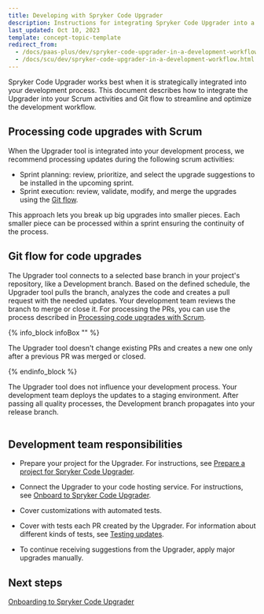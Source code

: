 ```yaml
---
title: Developing with Spryker Code Upgrader
description: Instructions for integrating Spryker Code Upgrader into a development process
last_updated: Oct 10, 2023
template: concept-topic-template
redirect_from:
  - /docs/paas-plus/dev/spryker-code-upgrader-in-a-development-workflow.html
  - /docs/scu/dev/spryker-code-upgrader-in-a-development-workflow.html
---
```


Spryker Code Upgrader works best when it is strategically integrated into your development process. This document describes how to integrate the Upgrader into your Scrum activities and Git flow to streamline and optimize the development workflow.

## Processing code upgrades with Scrum

When the Upgrader tool is integrated into your development process, we recommend processing updates during the following scrum activities:

* Sprint planning: review, prioritize, and select the upgrade suggestions to be installed in the upcoming sprint.
* Sprint execution: review, validate, modify, and merge the upgrades using the [Git flow](#git-flow-for-code-upgrades).

This approach lets you break up big upgrades into smaller pieces. Each smaller piece can be processed within a sprint ensuring the continuity of the process.

## Git flow for code upgrades

The Upgrader tool connects to a selected base branch in your project's repository, like a Development branch. Based on the defined schedule, the Upgrader tool pulls the branch, analyzes the code and creates a pull request with the needed updates. Your development team reviews the branch to merge or close it. For processing the PRs, you can use the process described in [Processing code upgrades with Scrum](#processing-code-upgrades-with-scrum).

{% info_block infoBox "" %}

The Upgrader tool doesn't change existing PRs and creates a new one only after a previous PR was merged or closed.

{% endinfo_block %}


The Upgrader tool does not influence your development process. Your development team deploys the updates to a staging environment. After passing all quality processes, the Development branch propagates into your release branch.

<div class="mxgraph" style="max-width:100%;border:1px solid transparent;" data-mxgraph="{&quot;highlight&quot;:&quot;#0000ff&quot;,&quot;nav&quot;:true,&quot;resize&quot;:true,&quot;toolbar&quot;:&quot;zoom layers tags lightbox&quot;,&quot;edit&quot;:&quot;_blank&quot;,&quot;xml&quot;:&quot;&lt;mxfile host=\&quot;app.diagrams.net\&quot; modified=\&quot;2024-01-24T09:15:35.727Z\&quot; agent=\&quot;Mozilla/5.0 (Macintosh; Intel Mac OS X 10_15_7) AppleWebKit/537.36 (KHTML, like Gecko) Chrome/120.0.0.0 Safari/537.36\&quot; etag=\&quot;ao2TTJy9OYLXKmXHDzkS\&quot; version=\&quot;22.1.21\&quot;&gt;\n  &lt;diagram id=\&quot;2U4xRcvccBM7bDsFLrtS\&quot; name=\&quot;Page-1\&quot;&gt;\n    &lt;mxGraphModel dx=\&quot;1562\&quot; dy=\&quot;909\&quot; grid=\&quot;1\&quot; gridSize=\&quot;10\&quot; guides=\&quot;1\&quot; tooltips=\&quot;1\&quot; connect=\&quot;1\&quot; arrows=\&quot;1\&quot; fold=\&quot;1\&quot; page=\&quot;1\&quot; pageScale=\&quot;1\&quot; pageWidth=\&quot;850\&quot; pageHeight=\&quot;1100\&quot; math=\&quot;0\&quot; shadow=\&quot;0\&quot;&gt;\n      &lt;root&gt;\n        &lt;mxCell id=\&quot;0\&quot; /&gt;\n        &lt;mxCell id=\&quot;1\&quot; parent=\&quot;0\&quot; /&gt;\n        &lt;mxCell id=\&quot;mMndJCWNl6UvMToYRjuH-1\&quot; value=\&quot;\&quot; style=\&quot;endArrow=halfCircle;dashed=1;html=1;dashPattern=1 3;strokeWidth=2;rounded=0;startArrow=halfCircle;startFill=0;endFill=0;\&quot; parent=\&quot;1\&quot; edge=\&quot;1\&quot;&gt;\n          &lt;mxGeometry width=\&quot;50\&quot; height=\&quot;50\&quot; relative=\&quot;1\&quot; as=\&quot;geometry\&quot;&gt;\n            &lt;mxPoint x=\&quot;110\&quot; y=\&quot;220\&quot; as=\&quot;sourcePoint\&quot; /&gt;\n            &lt;mxPoint x=\&quot;910\&quot; y=\&quot;220\&quot; as=\&quot;targetPoint\&quot; /&gt;\n          &lt;/mxGeometry&gt;\n        &lt;/mxCell&gt;\n        &lt;mxCell id=\&quot;mMndJCWNl6UvMToYRjuH-5\&quot; value=\&quot;\&quot; style=\&quot;endArrow=none;dashed=1;html=1;strokeWidth=2;rounded=0;entryX=0;entryY=1;entryDx=0;entryDy=0;\&quot; parent=\&quot;1\&quot; edge=\&quot;1\&quot;&gt;\n          &lt;mxGeometry width=\&quot;50\&quot; height=\&quot;50\&quot; relative=\&quot;1\&quot; as=\&quot;geometry\&quot;&gt;\n            &lt;mxPoint x=\&quot;110\&quot; y=\&quot;210\&quot; as=\&quot;sourcePoint\&quot; /&gt;\n            &lt;mxPoint x=\&quot;110\&quot; y=\&quot;100\&quot; as=\&quot;targetPoint\&quot; /&gt;\n          &lt;/mxGeometry&gt;\n        &lt;/mxCell&gt;\n        &lt;mxCell id=\&quot;mMndJCWNl6UvMToYRjuH-6\&quot; value=\&quot;\&quot; style=\&quot;endArrow=none;dashed=1;html=1;strokeWidth=2;rounded=0;entryX=1;entryY=0.75;entryDx=0;entryDy=0;\&quot; parent=\&quot;1\&quot; edge=\&quot;1\&quot;&gt;\n          &lt;mxGeometry width=\&quot;50\&quot; height=\&quot;50\&quot; relative=\&quot;1\&quot; as=\&quot;geometry\&quot;&gt;\n            &lt;mxPoint x=\&quot;910\&quot; y=\&quot;210\&quot; as=\&quot;sourcePoint\&quot; /&gt;\n            &lt;mxPoint x=\&quot;211.42857142857133\&quot; y=\&quot;94.10714285714289\&quot; as=\&quot;targetPoint\&quot; /&gt;\n          &lt;/mxGeometry&gt;\n        &lt;/mxCell&gt;\n        &lt;mxCell id=\&quot;mMndJCWNl6UvMToYRjuH-7\&quot; value=\&quot;\&quot; style=\&quot;endArrow=classic;html=1;rounded=0;exitX=1;exitY=0.5;exitDx=0;exitDy=0;entryX=0;entryY=0.5;entryDx=0;entryDy=0;\&quot; parent=\&quot;1\&quot; source=\&quot;1UPlRi65xaXemwvb7FqK-11\&quot; target=\&quot;1UPlRi65xaXemwvb7FqK-12\&quot; edge=\&quot;1\&quot;&gt;\n          &lt;mxGeometry width=\&quot;50\&quot; height=\&quot;50\&quot; relative=\&quot;1\&quot; as=\&quot;geometry\&quot;&gt;\n            &lt;mxPoint x=\&quot;220\&quot; y=\&quot;85\&quot; as=\&quot;sourcePoint\&quot; /&gt;\n            &lt;mxPoint x=\&quot;390\&quot; y=\&quot;85\&quot; as=\&quot;targetPoint\&quot; /&gt;\n          &lt;/mxGeometry&gt;\n        &lt;/mxCell&gt;\n        &lt;mxCell id=\&quot;mMndJCWNl6UvMToYRjuH-8\&quot; value=\&quot;\&quot; style=\&quot;endArrow=classic;html=1;rounded=0;entryX=0;entryY=0.5;entryDx=0;entryDy=0;exitX=1;exitY=0.5;exitDx=0;exitDy=0;\&quot; parent=\&quot;1\&quot; source=\&quot;1UPlRi65xaXemwvb7FqK-12\&quot; target=\&quot;1UPlRi65xaXemwvb7FqK-13\&quot; edge=\&quot;1\&quot;&gt;\n          &lt;mxGeometry width=\&quot;50\&quot; height=\&quot;50\&quot; relative=\&quot;1\&quot; as=\&quot;geometry\&quot;&gt;\n            &lt;mxPoint x=\&quot;490\&quot; y=\&quot;80\&quot; as=\&quot;sourcePoint\&quot; /&gt;\n            &lt;mxPoint x=\&quot;630\&quot; y=\&quot;85\&quot; as=\&quot;targetPoint\&quot; /&gt;\n          &lt;/mxGeometry&gt;\n        &lt;/mxCell&gt;\n        &lt;mxCell id=\&quot;mMndJCWNl6UvMToYRjuH-9\&quot; value=\&quot;\&quot; style=\&quot;endArrow=classic;html=1;rounded=0;startArrow=none;\&quot; parent=\&quot;1\&quot; source=\&quot;mMndJCWNl6UvMToYRjuH-15\&quot; edge=\&quot;1\&quot;&gt;\n          &lt;mxGeometry width=\&quot;50\&quot; height=\&quot;50\&quot; relative=\&quot;1\&quot; as=\&quot;geometry\&quot;&gt;\n            &lt;mxPoint x=\&quot;110\&quot; y=\&quot;280\&quot; as=\&quot;sourcePoint\&quot; /&gt;\n            &lt;mxPoint x=\&quot;910\&quot; y=\&quot;280\&quot; as=\&quot;targetPoint\&quot; /&gt;\n          &lt;/mxGeometry&gt;\n        &lt;/mxCell&gt;\n        &lt;mxCell id=\&quot;mMndJCWNl6UvMToYRjuH-10\&quot; value=\&quot;&amp;lt;b&amp;gt;Spryker Cloud Production&amp;lt;/b&amp;gt;\&quot; style=\&quot;ellipse;shape=cloud;whiteSpace=wrap;html=1;fillColor=#ffe6cc;strokeColor=#d79b00;\&quot; parent=\&quot;1\&quot; vertex=\&quot;1\&quot;&gt;\n          &lt;mxGeometry x=\&quot;940\&quot; y=\&quot;295\&quot; width=\&quot;120\&quot; height=\&quot;80\&quot; as=\&quot;geometry\&quot; /&gt;\n        &lt;/mxCell&gt;\n        &lt;mxCell id=\&quot;mMndJCWNl6UvMToYRjuH-11\&quot; value=\&quot;\&quot; style=\&quot;endArrow=none;html=1;rounded=0;\&quot; parent=\&quot;1\&quot; target=\&quot;mMndJCWNl6UvMToYRjuH-13\&quot; edge=\&quot;1\&quot;&gt;\n          &lt;mxGeometry width=\&quot;50\&quot; height=\&quot;50\&quot; relative=\&quot;1\&quot; as=\&quot;geometry\&quot;&gt;\n            &lt;mxPoint x=\&quot;110\&quot; y=\&quot;280\&quot; as=\&quot;sourcePoint\&quot; /&gt;\n            &lt;mxPoint x=\&quot;790\&quot; y=\&quot;280\&quot; as=\&quot;targetPoint\&quot; /&gt;\n          &lt;/mxGeometry&gt;\n        &lt;/mxCell&gt;\n        &lt;mxCell id=\&quot;mMndJCWNl6UvMToYRjuH-13\&quot; value=\&quot;M1\&quot; style=\&quot;ellipse;whiteSpace=wrap;html=1;aspect=fixed;fillColor=#1EBEA0;strokeColor=#9673a6;\&quot; parent=\&quot;1\&quot; vertex=\&quot;1\&quot;&gt;\n          &lt;mxGeometry x=\&quot;161\&quot; y=\&quot;265\&quot; width=\&quot;30\&quot; height=\&quot;30\&quot; as=\&quot;geometry\&quot; /&gt;\n        &lt;/mxCell&gt;\n        &lt;mxCell id=\&quot;mMndJCWNl6UvMToYRjuH-14\&quot; value=\&quot;\&quot; style=\&quot;endArrow=none;html=1;rounded=0;startArrow=none;\&quot; parent=\&quot;1\&quot; source=\&quot;mMndJCWNl6UvMToYRjuH-13\&quot; target=\&quot;mMndJCWNl6UvMToYRjuH-15\&quot; edge=\&quot;1\&quot;&gt;\n          &lt;mxGeometry width=\&quot;50\&quot; height=\&quot;50\&quot; relative=\&quot;1\&quot; as=\&quot;geometry\&quot;&gt;\n            &lt;mxPoint x=\&quot;191\&quot; y=\&quot;280\&quot; as=\&quot;sourcePoint\&quot; /&gt;\n            &lt;mxPoint x=\&quot;790\&quot; y=\&quot;280\&quot; as=\&quot;targetPoint\&quot; /&gt;\n          &lt;/mxGeometry&gt;\n        &lt;/mxCell&gt;\n        &lt;mxCell id=\&quot;mMndJCWNl6UvMToYRjuH-15\&quot; value=\&quot;M2\&quot; style=\&quot;ellipse;whiteSpace=wrap;html=1;aspect=fixed;fillColor=#1EBEA0;strokeColor=#9673a6;\&quot; parent=\&quot;1\&quot; vertex=\&quot;1\&quot;&gt;\n          &lt;mxGeometry x=\&quot;820\&quot; y=\&quot;265\&quot; width=\&quot;30\&quot; height=\&quot;30\&quot; as=\&quot;geometry\&quot; /&gt;\n        &lt;/mxCell&gt;\n        &lt;mxCell id=\&quot;mMndJCWNl6UvMToYRjuH-16\&quot; value=\&quot;&amp;lt;b&amp;gt;&amp;amp;nbsp;Deploy&amp;amp;nbsp;&amp;lt;/b&amp;gt;\&quot; style=\&quot;endArrow=classic;html=1;rounded=0;dashed=1;exitX=0.5;exitY=1;exitDx=0;exitDy=0;entryX=0.07;entryY=0.4;entryDx=0;entryDy=0;entryPerimeter=0;\&quot; parent=\&quot;1\&quot; source=\&quot;mMndJCWNl6UvMToYRjuH-15\&quot; target=\&quot;mMndJCWNl6UvMToYRjuH-10\&quot; edge=\&quot;1\&quot;&gt;\n          &lt;mxGeometry width=\&quot;50\&quot; height=\&quot;50\&quot; relative=\&quot;1\&quot; as=\&quot;geometry\&quot;&gt;\n            &lt;mxPoint x=\&quot;830\&quot; y=\&quot;390\&quot; as=\&quot;sourcePoint\&quot; /&gt;\n            &lt;mxPoint x=\&quot;880\&quot; y=\&quot;340\&quot; as=\&quot;targetPoint\&quot; /&gt;\n          &lt;/mxGeometry&gt;\n        &lt;/mxCell&gt;\n        &lt;mxCell id=\&quot;mMndJCWNl6UvMToYRjuH-17\&quot; value=\&quot;\&quot; style=\&quot;endArrow=classic;html=1;rounded=0;startArrow=none;\&quot; parent=\&quot;1\&quot; source=\&quot;mMndJCWNl6UvMToYRjuH-25\&quot; edge=\&quot;1\&quot;&gt;\n          &lt;mxGeometry width=\&quot;50\&quot; height=\&quot;50\&quot; relative=\&quot;1\&quot; as=\&quot;geometry\&quot;&gt;\n            &lt;mxPoint x=\&quot;110\&quot; y=\&quot;494.5\&quot; as=\&quot;sourcePoint\&quot; /&gt;\n            &lt;mxPoint x=\&quot;910\&quot; y=\&quot;495\&quot; as=\&quot;targetPoint\&quot; /&gt;\n          &lt;/mxGeometry&gt;\n        &lt;/mxCell&gt;\n        &lt;mxCell id=\&quot;mMndJCWNl6UvMToYRjuH-18\&quot; value=\&quot;\&quot; style=\&quot;endArrow=classic;html=1;rounded=0;exitX=0.5;exitY=1;exitDx=0;exitDy=0;entryX=0.5;entryY=0;entryDx=0;entryDy=0;\&quot; parent=\&quot;1\&quot; source=\&quot;mMndJCWNl6UvMToYRjuH-13\&quot; target=\&quot;mMndJCWNl6UvMToYRjuH-23\&quot; edge=\&quot;1\&quot;&gt;\n          &lt;mxGeometry width=\&quot;50\&quot; height=\&quot;50\&quot; relative=\&quot;1\&quot; as=\&quot;geometry\&quot;&gt;\n            &lt;mxPoint x=\&quot;310\&quot; y=\&quot;430\&quot; as=\&quot;sourcePoint\&quot; /&gt;\n            &lt;mxPoint x=\&quot;360\&quot; y=\&quot;380\&quot; as=\&quot;targetPoint\&quot; /&gt;\n          &lt;/mxGeometry&gt;\n        &lt;/mxCell&gt;\n        &lt;mxCell id=\&quot;mMndJCWNl6UvMToYRjuH-19\&quot; value=\&quot;&amp;amp;nbsp;&amp;lt;b&amp;gt;Branch&amp;amp;nbsp;&amp;lt;/b&amp;gt;\&quot; style=\&quot;edgeLabel;html=1;align=center;verticalAlign=middle;resizable=0;points=[];\&quot; parent=\&quot;mMndJCWNl6UvMToYRjuH-18\&quot; vertex=\&quot;1\&quot; connectable=\&quot;0\&quot;&gt;\n          &lt;mxGeometry x=\&quot;-0.0293\&quot; y=\&quot;-1\&quot; relative=\&quot;1\&quot; as=\&quot;geometry\&quot;&gt;\n            &lt;mxPoint y=\&quot;5\&quot; as=\&quot;offset\&quot; /&gt;\n          &lt;/mxGeometry&gt;\n        &lt;/mxCell&gt;\n        &lt;mxCell id=\&quot;mMndJCWNl6UvMToYRjuH-20\&quot; value=\&quot;\&quot; style=\&quot;endArrow=none;html=1;rounded=0;\&quot; parent=\&quot;1\&quot; target=\&quot;mMndJCWNl6UvMToYRjuH-22\&quot; edge=\&quot;1\&quot; source=\&quot;mMndJCWNl6UvMToYRjuH-23\&quot;&gt;\n          &lt;mxGeometry width=\&quot;50\&quot; height=\&quot;50\&quot; relative=\&quot;1\&quot; as=\&quot;geometry\&quot;&gt;\n            &lt;mxPoint x=\&quot;110\&quot; y=\&quot;494.5\&quot; as=\&quot;sourcePoint\&quot; /&gt;\n            &lt;mxPoint x=\&quot;1030\&quot; y=\&quot;494.5\&quot; as=\&quot;targetPoint\&quot; /&gt;\n          &lt;/mxGeometry&gt;\n        &lt;/mxCell&gt;\n        &lt;mxCell id=\&quot;mMndJCWNl6UvMToYRjuH-22\&quot; value=\&quot;D2\&quot; style=\&quot;ellipse;whiteSpace=wrap;html=1;aspect=fixed;fillColor=#BF6D29;strokeColor=#9673a6;\&quot; parent=\&quot;1\&quot; vertex=\&quot;1\&quot;&gt;\n          &lt;mxGeometry x=\&quot;400\&quot; y=\&quot;480\&quot; width=\&quot;30\&quot; height=\&quot;30\&quot; as=\&quot;geometry\&quot; /&gt;\n        &lt;/mxCell&gt;\n        &lt;mxCell id=\&quot;mMndJCWNl6UvMToYRjuH-24\&quot; value=\&quot;\&quot; style=\&quot;endArrow=none;html=1;rounded=0;startArrow=none;\&quot; parent=\&quot;1\&quot; source=\&quot;mMndJCWNl6UvMToYRjuH-35\&quot; target=\&quot;mMndJCWNl6UvMToYRjuH-25\&quot; edge=\&quot;1\&quot;&gt;\n          &lt;mxGeometry width=\&quot;50\&quot; height=\&quot;50\&quot; relative=\&quot;1\&quot; as=\&quot;geometry\&quot;&gt;\n            &lt;mxPoint x=\&quot;320\&quot; y=\&quot;495\&quot; as=\&quot;sourcePoint\&quot; /&gt;\n            &lt;mxPoint x=\&quot;1030\&quot; y=\&quot;494.5\&quot; as=\&quot;targetPoint\&quot; /&gt;\n          &lt;/mxGeometry&gt;\n        &lt;/mxCell&gt;\n        &lt;mxCell id=\&quot;mMndJCWNl6UvMToYRjuH-25\&quot; value=\&quot;D4\&quot; style=\&quot;ellipse;whiteSpace=wrap;html=1;aspect=fixed;fillColor=#BF6D29;strokeColor=#9673a6;\&quot; parent=\&quot;1\&quot; vertex=\&quot;1\&quot;&gt;\n          &lt;mxGeometry x=\&quot;770\&quot; y=\&quot;480\&quot; width=\&quot;30\&quot; height=\&quot;30\&quot; as=\&quot;geometry\&quot; /&gt;\n        &lt;/mxCell&gt;\n        &lt;mxCell id=\&quot;mMndJCWNl6UvMToYRjuH-26\&quot; value=\&quot;&amp;lt;b&amp;gt;&amp;amp;nbsp;Merge&amp;lt;/b&amp;gt;&amp;amp;nbsp;\&quot; style=\&quot;endArrow=classic;html=1;rounded=0;exitX=0.5;exitY=0;exitDx=0;exitDy=0;entryX=0.5;entryY=1;entryDx=0;entryDy=0;\&quot; parent=\&quot;1\&quot; source=\&quot;mMndJCWNl6UvMToYRjuH-25\&quot; target=\&quot;mMndJCWNl6UvMToYRjuH-15\&quot; edge=\&quot;1\&quot;&gt;\n          &lt;mxGeometry x=\&quot;-0.0252\&quot; y=\&quot;-1\&quot; width=\&quot;50\&quot; height=\&quot;50\&quot; relative=\&quot;1\&quot; as=\&quot;geometry\&quot;&gt;\n            &lt;mxPoint x=\&quot;740\&quot; y=\&quot;410\&quot; as=\&quot;sourcePoint\&quot; /&gt;\n            &lt;mxPoint x=\&quot;790\&quot; y=\&quot;360\&quot; as=\&quot;targetPoint\&quot; /&gt;\n            &lt;mxPoint as=\&quot;offset\&quot; /&gt;\n          &lt;/mxGeometry&gt;\n        &lt;/mxCell&gt;\n        &lt;mxCell id=\&quot;mMndJCWNl6UvMToYRjuH-27\&quot; value=\&quot;&amp;amp;nbsp;&amp;lt;b&amp;gt;Deploy&amp;amp;nbsp;&amp;lt;/b&amp;gt;\&quot; style=\&quot;endArrow=classic;html=1;rounded=0;dashed=1;exitX=1;exitY=0;exitDx=0;exitDy=0;entryX=0.13;entryY=0.77;entryDx=0;entryDy=0;entryPerimeter=0;\&quot; parent=\&quot;1\&quot; source=\&quot;mMndJCWNl6UvMToYRjuH-25\&quot; target=\&quot;mMndJCWNl6UvMToYRjuH-36\&quot; edge=\&quot;1\&quot;&gt;\n          &lt;mxGeometry x=\&quot;-0.0721\&quot; y=\&quot;-1\&quot; width=\&quot;50\&quot; height=\&quot;50\&quot; relative=\&quot;1\&quot; as=\&quot;geometry\&quot;&gt;\n            &lt;mxPoint x=\&quot;845\&quot; y=\&quot;305\&quot; as=\&quot;sourcePoint\&quot; /&gt;\n            &lt;mxPoint x=\&quot;918.4000000000001\&quot; y=\&quot;382\&quot; as=\&quot;targetPoint\&quot; /&gt;\n            &lt;mxPoint as=\&quot;offset\&quot; /&gt;\n          &lt;/mxGeometry&gt;\n        &lt;/mxCell&gt;\n        &lt;mxCell id=\&quot;mMndJCWNl6UvMToYRjuH-28\&quot; value=\&quot;\&quot; style=\&quot;rounded=0;whiteSpace=wrap;html=1;opacity=60;dashed=1;fillColor=#92C88F;strokeColor=#82b366;dashPattern=12 12;\&quot; parent=\&quot;1\&quot; vertex=\&quot;1\&quot;&gt;\n          &lt;mxGeometry x=\&quot;120\&quot; y=\&quot;560\&quot; width=\&quot;550\&quot; height=\&quot;250\&quot; as=\&quot;geometry\&quot; /&gt;\n        &lt;/mxCell&gt;\n        &lt;mxCell id=\&quot;mMndJCWNl6UvMToYRjuH-29\&quot; value=\&quot;\&quot; style=\&quot;endArrow=classic;html=1;rounded=0;exitX=1;exitY=0;exitDx=0;exitDy=0;entryX=0.5;entryY=1;entryDx=0;entryDy=0;\&quot; parent=\&quot;1\&quot; source=\&quot;mMndJCWNl6UvMToYRjuH-31\&quot; target=\&quot;mMndJCWNl6UvMToYRjuH-35\&quot; edge=\&quot;1\&quot;&gt;\n          &lt;mxGeometry width=\&quot;50\&quot; height=\&quot;50\&quot; relative=\&quot;1\&quot; as=\&quot;geometry\&quot;&gt;\n            &lt;mxPoint x=\&quot;810\&quot; y=\&quot;620\&quot; as=\&quot;sourcePoint\&quot; /&gt;\n            &lt;mxPoint x=\&quot;410\&quot; y=\&quot;585\&quot; as=\&quot;targetPoint\&quot; /&gt;\n          &lt;/mxGeometry&gt;\n        &lt;/mxCell&gt;\n        &lt;mxCell id=\&quot;mMndJCWNl6UvMToYRjuH-30\&quot; value=\&quot;&amp;amp;nbsp;&amp;lt;b&amp;gt;Merge PR&amp;amp;nbsp;&amp;lt;/b&amp;gt;\&quot; style=\&quot;edgeLabel;html=1;align=center;verticalAlign=middle;resizable=0;points=[];\&quot; parent=\&quot;mMndJCWNl6UvMToYRjuH-29\&quot; vertex=\&quot;1\&quot; connectable=\&quot;0\&quot;&gt;\n          &lt;mxGeometry x=\&quot;0.1467\&quot; relative=\&quot;1\&quot; as=\&quot;geometry\&quot;&gt;\n            &lt;mxPoint y=\&quot;13\&quot; as=\&quot;offset\&quot; /&gt;\n          &lt;/mxGeometry&gt;\n        &lt;/mxCell&gt;\n        &lt;mxCell id=\&quot;mMndJCWNl6UvMToYRjuH-31\&quot; value=\&quot;U1\&quot; style=\&quot;ellipse;whiteSpace=wrap;html=1;aspect=fixed;fillColor=#E6D8AC;strokeColor=#9673a6;\&quot; parent=\&quot;1\&quot; vertex=\&quot;1\&quot;&gt;\n          &lt;mxGeometry x=\&quot;535\&quot; y=\&quot;570\&quot; width=\&quot;30\&quot; height=\&quot;30\&quot; as=\&quot;geometry\&quot; /&gt;\n        &lt;/mxCell&gt;\n        &lt;mxCell id=\&quot;mMndJCWNl6UvMToYRjuH-32\&quot; value=\&quot;&amp;amp;nbsp;&amp;lt;b&amp;gt;Trigger upgrader&amp;amp;nbsp;&amp;lt;/b&amp;gt;\&quot; style=\&quot;endArrow=classic;html=1;rounded=0;exitX=1;exitY=0.5;exitDx=0;exitDy=0;entryX=0;entryY=0.5;entryDx=0;entryDy=0;\&quot; parent=\&quot;1\&quot; source=\&quot;1UPlRi65xaXemwvb7FqK-1\&quot; target=\&quot;_mcKxxylJ-jb3VWPHy3--9\&quot; edge=\&quot;1\&quot;&gt;\n          &lt;mxGeometry width=\&quot;50\&quot; height=\&quot;50\&quot; relative=\&quot;1\&quot; as=\&quot;geometry\&quot;&gt;\n            &lt;mxPoint x=\&quot;312.5\&quot; y=\&quot;710\&quot; as=\&quot;sourcePoint\&quot; /&gt;\n            &lt;mxPoint x=\&quot;280\&quot; y=\&quot;580\&quot; as=\&quot;targetPoint\&quot; /&gt;\n          &lt;/mxGeometry&gt;\n        &lt;/mxCell&gt;\n        &lt;mxCell id=\&quot;mMndJCWNl6UvMToYRjuH-34\&quot; value=\&quot;\&quot; style=\&quot;endArrow=none;html=1;rounded=0;startArrow=none;\&quot; parent=\&quot;1\&quot; source=\&quot;mMndJCWNl6UvMToYRjuH-22\&quot; target=\&quot;mMndJCWNl6UvMToYRjuH-35\&quot; edge=\&quot;1\&quot;&gt;\n          &lt;mxGeometry width=\&quot;50\&quot; height=\&quot;50\&quot; relative=\&quot;1\&quot; as=\&quot;geometry\&quot;&gt;\n            &lt;mxPoint x=\&quot;320\&quot; y=\&quot;495\&quot; as=\&quot;sourcePoint\&quot; /&gt;\n            &lt;mxPoint x=\&quot;770\&quot; y=\&quot;495\&quot; as=\&quot;targetPoint\&quot; /&gt;\n          &lt;/mxGeometry&gt;\n        &lt;/mxCell&gt;\n        &lt;mxCell id=\&quot;mMndJCWNl6UvMToYRjuH-35\&quot; value=\&quot;D3\&quot; style=\&quot;ellipse;whiteSpace=wrap;html=1;aspect=fixed;fillColor=#BF6D29;strokeColor=#9673a6;\&quot; parent=\&quot;1\&quot; vertex=\&quot;1\&quot;&gt;\n          &lt;mxGeometry x=\&quot;580\&quot; y=\&quot;480\&quot; width=\&quot;30\&quot; height=\&quot;30\&quot; as=\&quot;geometry\&quot; /&gt;\n        &lt;/mxCell&gt;\n        &lt;mxCell id=\&quot;mMndJCWNl6UvMToYRjuH-36\&quot; value=\&quot;&amp;lt;b&amp;gt;Spryker Cloud Staging&amp;lt;/b&amp;gt;\&quot; style=\&quot;ellipse;shape=cloud;whiteSpace=wrap;html=1;fillColor=#ffe6cc;strokeColor=#d79b00;\&quot; parent=\&quot;1\&quot; vertex=\&quot;1\&quot;&gt;\n          &lt;mxGeometry x=\&quot;940\&quot; y=\&quot;390\&quot; width=\&quot;120\&quot; height=\&quot;80\&quot; as=\&quot;geometry\&quot; /&gt;\n        &lt;/mxCell&gt;\n        &lt;mxCell id=\&quot;mMndJCWNl6UvMToYRjuH-38\&quot; value=\&quot;\&quot; style=\&quot;endArrow=classic;html=1;rounded=0;exitX=0.5;exitY=1;exitDx=0;exitDy=0;dashed=1;entryX=0.5;entryY=0;entryDx=0;entryDy=0;\&quot; parent=\&quot;1\&quot; source=\&quot;mMndJCWNl6UvMToYRjuH-23\&quot; target=\&quot;1UPlRi65xaXemwvb7FqK-1\&quot; edge=\&quot;1\&quot;&gt;\n          &lt;mxGeometry width=\&quot;50\&quot; height=\&quot;50\&quot; relative=\&quot;1\&quot; as=\&quot;geometry\&quot;&gt;\n            &lt;mxPoint x=\&quot;490\&quot; y=\&quot;640\&quot; as=\&quot;sourcePoint\&quot; /&gt;\n            &lt;mxPoint x=\&quot;225\&quot; y=\&quot;680\&quot; as=\&quot;targetPoint\&quot; /&gt;\n          &lt;/mxGeometry&gt;\n        &lt;/mxCell&gt;\n        &lt;mxCell id=\&quot;mMndJCWNl6UvMToYRjuH-39\&quot; value=\&quot;&amp;lt;b&amp;gt;&amp;amp;nbsp;Pull code&amp;amp;nbsp;&amp;lt;/b&amp;gt;\&quot; style=\&quot;edgeLabel;html=1;align=center;verticalAlign=middle;resizable=0;points=[];fontSize=12;\&quot; parent=\&quot;mMndJCWNl6UvMToYRjuH-38\&quot; vertex=\&quot;1\&quot; connectable=\&quot;0\&quot;&gt;\n          &lt;mxGeometry x=\&quot;0.5597\&quot; y=\&quot;1\&quot; relative=\&quot;1\&quot; as=\&quot;geometry\&quot;&gt;\n            &lt;mxPoint x=\&quot;-1\&quot; y=\&quot;-3\&quot; as=\&quot;offset\&quot; /&gt;\n          &lt;/mxGeometry&gt;\n        &lt;/mxCell&gt;\n        &lt;mxCell id=\&quot;mMndJCWNl6UvMToYRjuH-40\&quot; value=\&quot;&amp;lt;font style=&amp;quot;font-size: 20px;&amp;quot;&amp;gt;&amp;lt;font style=&amp;quot;font-size: 20px;&amp;quot;&amp;gt;Spryker Code Upgrader&amp;lt;/font&amp;gt;&amp;lt;/font&amp;gt;\&quot; style=\&quot;text;html=1;strokeColor=none;fillColor=none;align=center;verticalAlign=middle;whiteSpace=wrap;rounded=0;rotation=0;\&quot; parent=\&quot;1\&quot; vertex=\&quot;1\&quot;&gt;\n          &lt;mxGeometry x=\&quot;312.5\&quot; y=\&quot;760\&quot; width=\&quot;165\&quot; height=\&quot;30\&quot; as=\&quot;geometry\&quot; /&gt;\n        &lt;/mxCell&gt;\n        &lt;mxCell id=\&quot;mMndJCWNl6UvMToYRjuH-42\&quot; value=\&quot;&amp;amp;nbsp;&amp;lt;b&amp;gt;Create branch &amp;amp;amp; PR&amp;amp;nbsp;&amp;lt;/b&amp;gt;\&quot; style=\&quot;endArrow=classic;html=1;rounded=0;dashed=1;fontSize=12;entryX=0.5;entryY=1;entryDx=0;entryDy=0;exitX=0.5;exitY=0;exitDx=0;exitDy=0;\&quot; parent=\&quot;1\&quot; target=\&quot;mMndJCWNl6UvMToYRjuH-31\&quot; edge=\&quot;1\&quot; source=\&quot;_mcKxxylJ-jb3VWPHy3--9\&quot;&gt;\n          &lt;mxGeometry width=\&quot;50\&quot; height=\&quot;50\&quot; relative=\&quot;1\&quot; as=\&quot;geometry\&quot;&gt;\n            &lt;mxPoint x=\&quot;558\&quot; y=\&quot;655\&quot; as=\&quot;sourcePoint\&quot; /&gt;\n            &lt;mxPoint x=\&quot;530\&quot; y=\&quot;630\&quot; as=\&quot;targetPoint\&quot; /&gt;\n          &lt;/mxGeometry&gt;\n        &lt;/mxCell&gt;\n        &lt;mxCell id=\&quot;_mcKxxylJ-jb3VWPHy3--9\&quot; value=\&quot;&amp;lt;b&amp;gt;Upgrader tool&amp;lt;/b&amp;gt;\&quot; style=\&quot;rounded=1;whiteSpace=wrap;html=1;fillColor=#f5f5f5;fontColor=#333333;strokeColor=#666666;\&quot; parent=\&quot;1\&quot; vertex=\&quot;1\&quot;&gt;\n          &lt;mxGeometry x=\&quot;490\&quot; y=\&quot;680\&quot; width=\&quot;120\&quot; height=\&quot;60\&quot; as=\&quot;geometry\&quot; /&gt;\n        &lt;/mxCell&gt;\n        &lt;mxCell id=\&quot;1UPlRi65xaXemwvb7FqK-1\&quot; value=\&quot;&amp;lt;b&amp;gt;Spryker CI&amp;lt;/b&amp;gt;\&quot; style=\&quot;rounded=1;whiteSpace=wrap;html=1;fillColor=#f5f5f5;fontColor=#333333;strokeColor=#666666;\&quot; vertex=\&quot;1\&quot; parent=\&quot;1\&quot;&gt;\n          &lt;mxGeometry x=\&quot;180\&quot; y=\&quot;680\&quot; width=\&quot;120\&quot; height=\&quot;60\&quot; as=\&quot;geometry\&quot; /&gt;\n        &lt;/mxCell&gt;\n        &lt;mxCell id=\&quot;1UPlRi65xaXemwvb7FqK-2\&quot; value=\&quot;\&quot; style=\&quot;endArrow=none;html=1;rounded=0;exitX=1;exitY=0.5;exitDx=0;exitDy=0;\&quot; edge=\&quot;1\&quot; parent=\&quot;1\&quot; source=\&quot;1UPlRi65xaXemwvb7FqK-6\&quot; target=\&quot;mMndJCWNl6UvMToYRjuH-23\&quot;&gt;\n          &lt;mxGeometry width=\&quot;50\&quot; height=\&quot;50\&quot; relative=\&quot;1\&quot; as=\&quot;geometry\&quot;&gt;\n            &lt;mxPoint x=\&quot;110\&quot; y=\&quot;494.5\&quot; as=\&quot;sourcePoint\&quot; /&gt;\n            &lt;mxPoint x=\&quot;400\&quot; y=\&quot;495\&quot; as=\&quot;targetPoint\&quot; /&gt;\n          &lt;/mxGeometry&gt;\n        &lt;/mxCell&gt;\n        &lt;mxCell id=\&quot;mMndJCWNl6UvMToYRjuH-23\&quot; value=\&quot;D1\&quot; style=\&quot;ellipse;whiteSpace=wrap;html=1;aspect=fixed;fillColor=#BF6D29;strokeColor=#9673a6;\&quot; parent=\&quot;1\&quot; vertex=\&quot;1\&quot;&gt;\n          &lt;mxGeometry x=\&quot;225\&quot; y=\&quot;480\&quot; width=\&quot;30\&quot; height=\&quot;30\&quot; as=\&quot;geometry\&quot; /&gt;\n        &lt;/mxCell&gt;\n        &lt;mxCell id=\&quot;1UPlRi65xaXemwvb7FqK-5\&quot; value=\&quot;&amp;lt;div style=&amp;quot;&amp;quot;&amp;gt;&amp;lt;b style=&amp;quot;background-color: initial;&amp;quot;&amp;gt;Main&amp;lt;/b&amp;gt;&amp;lt;/div&amp;gt;&amp;lt;b&amp;gt;&amp;lt;div style=&amp;quot;&amp;quot;&amp;gt;&amp;lt;b style=&amp;quot;background-color: initial;&amp;quot;&amp;gt;branch&amp;lt;/b&amp;gt;&amp;lt;/div&amp;gt;&amp;lt;/b&amp;gt;\&quot; style=\&quot;triangle;whiteSpace=wrap;html=1;align=left;fillColor=#1EBEA0;\&quot; vertex=\&quot;1\&quot; parent=\&quot;1\&quot;&gt;\n          &lt;mxGeometry x=\&quot;40\&quot; y=\&quot;240\&quot; width=\&quot;70\&quot; height=\&quot;80\&quot; as=\&quot;geometry\&quot; /&gt;\n        &lt;/mxCell&gt;\n        &lt;mxCell id=\&quot;1UPlRi65xaXemwvb7FqK-14\&quot; value=\&quot;\&quot; style=\&quot;edgeStyle=orthogonalEdgeStyle;rounded=0;orthogonalLoop=1;jettySize=auto;html=1;\&quot; edge=\&quot;1\&quot; parent=\&quot;1\&quot; source=\&quot;1UPlRi65xaXemwvb7FqK-6\&quot; target=\&quot;mMndJCWNl6UvMToYRjuH-23\&quot;&gt;\n          &lt;mxGeometry relative=\&quot;1\&quot; as=\&quot;geometry\&quot; /&gt;\n        &lt;/mxCell&gt;\n        &lt;mxCell id=\&quot;1UPlRi65xaXemwvb7FqK-6\&quot; value=\&quot;&amp;lt;div style=&amp;quot;&amp;quot;&amp;gt;&amp;lt;b style=&amp;quot;background-color: initial;&amp;quot;&amp;gt;Dev&amp;lt;br&amp;gt;branch&amp;lt;/b&amp;gt;&amp;lt;br&amp;gt;&amp;lt;/div&amp;gt;\&quot; style=\&quot;triangle;whiteSpace=wrap;html=1;align=left;fillColor=#BF6D29;\&quot; vertex=\&quot;1\&quot; parent=\&quot;1\&quot;&gt;\n          &lt;mxGeometry x=\&quot;40\&quot; y=\&quot;455\&quot; width=\&quot;70\&quot; height=\&quot;80\&quot; as=\&quot;geometry\&quot; /&gt;\n        &lt;/mxCell&gt;\n        &lt;mxCell id=\&quot;1UPlRi65xaXemwvb7FqK-11\&quot; value=\&quot;&amp;lt;b&amp;gt;Sprint 1&amp;lt;/b&amp;gt;\&quot; style=\&quot;rounded=1;whiteSpace=wrap;html=1;fillColor=#F4E181;\&quot; vertex=\&quot;1\&quot; parent=\&quot;1\&quot;&gt;\n          &lt;mxGeometry x=\&quot;105\&quot; y=\&quot;60\&quot; width=\&quot;120\&quot; height=\&quot;40\&quot; as=\&quot;geometry\&quot; /&gt;\n        &lt;/mxCell&gt;\n        &lt;mxCell id=\&quot;1UPlRi65xaXemwvb7FqK-12\&quot; value=\&quot;&amp;lt;b&amp;gt;Sprint 1&amp;lt;/b&amp;gt;\&quot; style=\&quot;rounded=1;whiteSpace=wrap;html=1;fillColor=#F4E181;\&quot; vertex=\&quot;1\&quot; parent=\&quot;1\&quot;&gt;\n          &lt;mxGeometry x=\&quot;370\&quot; y=\&quot;60\&quot; width=\&quot;120\&quot; height=\&quot;40\&quot; as=\&quot;geometry\&quot; /&gt;\n        &lt;/mxCell&gt;\n        &lt;mxCell id=\&quot;1UPlRi65xaXemwvb7FqK-13\&quot; value=\&quot;&amp;lt;b&amp;gt;Sprint 3&amp;lt;/b&amp;gt;\&quot; style=\&quot;rounded=1;whiteSpace=wrap;html=1;fillColor=#F4E181;\&quot; vertex=\&quot;1\&quot; parent=\&quot;1\&quot;&gt;\n          &lt;mxGeometry x=\&quot;640\&quot; y=\&quot;60\&quot; width=\&quot;120\&quot; height=\&quot;40\&quot; as=\&quot;geometry\&quot; /&gt;\n        &lt;/mxCell&gt;\n      &lt;/root&gt;\n    &lt;/mxGraphModel&gt;\n  &lt;/diagram&gt;\n&lt;/mxfile&gt;\n&quot;}"></div>
<script type="text/javascript" src="https://viewer.diagrams.net/js/viewer-static.min.js"></script>

## Development team responsibilities

* Prepare your project for the Upgrader. For instructions, see [Prepare a project for Spryker Code Upgrader](/docs/scu/dev/onboard-to-spryker-code-upgrader/prepare-a-project-for-spryker-code-upgrader.html).

* Connect the Upgrader to your code hosting service. For instructions, see [Onboard to Spryker Code Upgrader](/docs/scu/dev/onboard-to-spryker-code-upgrader/onboard-to-spryker-code-upgrader.html).

* Cover customizations with automated tests.

* Cover with tests each PR created by the Upgrader. For information about different kinds of tests, see [Testing updates](/docs/scos/dev/updating-spryker/testing-updates.html).

* To continue receiving suggestions from the Upgrader, apply major upgrades manually.

## Next steps

[Onboarding to Spryker Code Upgrader](/docs/scu/dev/onboard-to-spryker-code-upgrader/onboard-to-spryker-code-upgrader.html)
